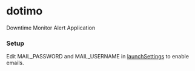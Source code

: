 # dotimo
Downtime Monitor Alert Application

### Setup
Edit MAIL_PASSWORD and MAIL_USERNAME in [launchSettings](dotimo.Application/Properties/launchSettings.json) to enable emails.

